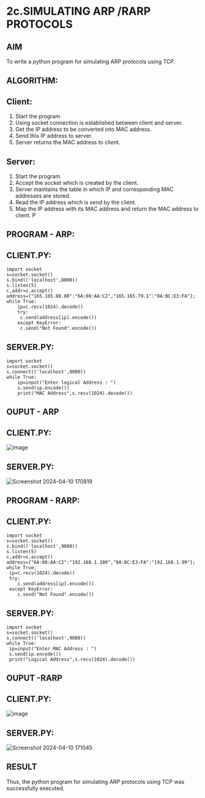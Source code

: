 # 2c.SIMULATING ARP /RARP PROTOCOLS
## AIM
To write a python program for simulating ARP protocols using TCP.
## ALGORITHM:
## Client:
1. Start the program
2. Using socket connection is established between client and server.
3. Get the IP address to be converted into MAC address.
4. Send this IP address to server.
5. Server returns the MAC address to client.
## Server:
1. Start the program
2. Accept the socket which is created by the client.
3. Server maintains the table in which IP and corresponding MAC addresses are
stored.
4. Read the IP address which is send by the client.
5. Map the IP address with its MAC address and return the MAC address to client.
P
## PROGRAM - ARP:
## CLIENT.PY:
```
import socket
s=socket.socket()
s.bind(('localhost',8000))
s.listen(5)
c,addr=s.accept()
address={"165.165.80.80":"6A:08:AA:C2","165.165.79.1":"8A:BC:E3:FA"};
while True:
    ip=c.recv(1024).decode()
    try:
     c.send(address[ip].encode())
    except KeyError:
     c.send("Not Found".encode())
```
## SERVER.PY:
```
import socket
s=socket.socket()
s.connect(('localhost',8000))
while True:
    ip=input("Enter logical Address : ")
    s.send(ip.encode())
    print("MAC Address",s.recv(1024).decode())
```
## OUPUT - ARP

## CLIENT.PY:

![image](https://github.com/dinesh2068/19CS406-EX-NO2-C-/assets/151390189/3cefa8f5-02a5-458b-a3aa-125f9a6d1b8a)

## SERVER.PY:

![Screenshot 2024-04-10 170819](https://github.com/dinesh2068/19CS406-EX-NO2-C-/assets/151390189/b713ce95-1108-4f62-8c89-92f7f4e31fb6)

## PROGRAM - RARP:
## CLIENT.PY:
```
import socket
s=socket.socket()
s.bind(('localhost',9000))
s.listen(5)
c,addr=s.accept()
address={"6A:08:AA:C2":"192.168.1.100","8A:BC:E3:FA":"192.168.1.99"};
while True:
 ip=c.recv(1024).decode()
 try:
    c.send(address[ip].encode())
 except KeyError:
    c.send("Not Found".encode())
```
## SERVER.PY:
```
import socket
s=socket.socket()
s.connect(('localhost',9000))
while True:
 ip=input("Enter MAC Address : ")
 s.send(ip.encode())
 print("Logical Address",s.recv(1024).decode())
```
## OUPUT -RARP
## CLIENT.PY:

![image](https://github.com/dinesh2068/19CS406-EX-NO2-C-/assets/151390189/7932a721-35fa-4096-882c-8023a7e46399)

## SERVER.PY:

![Screenshot 2024-04-10 171045](https://github.com/dinesh2068/19CS406-EX-NO2-C-/assets/151390189/f09f0b9e-19b7-499c-8b1d-f270b20da7c1)

## RESULT
Thus, the python program for simulating ARP protocols using TCP was successfully 
executed.
